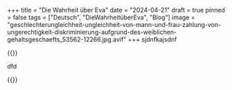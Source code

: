 +++
title = "Die Wahrheit über Eva"
date = "2024-04-21"
draft = true
pinned = false
tags = ["Deutsch", "DieWahrheitüberEva", "Blog"]
image = "geschlechterungleichheit-ungleichheit-von-mann-und-frau-zahlung-von-ungerechtigkeit-diskriminierung-aufgrund-des-weiblichen-gehaltsgeschaefts_53562-12266.jpg.avif"
+++
sjdnfkajsdnf



{{<box>}}

dfd

{{</box>}}